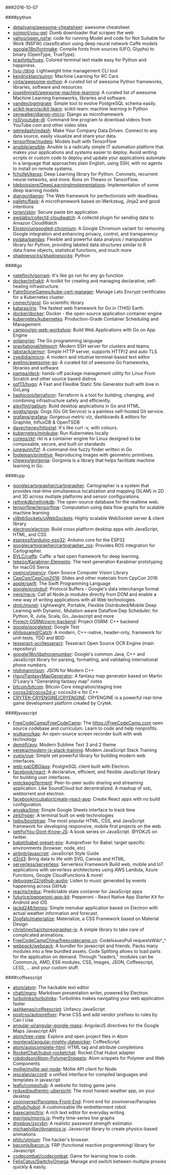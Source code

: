 ###2016-10-07

####python
* [detailyang/awesome-cheatsheet](https://github.com/detailyang/awesome-cheatsheet):  awesome cheatsheet
* [soimort/you-get](https://github.com/soimort/you-get):  Dumb downloader that scrapes the web
* [yahoo/open_nsfw](https://github.com/yahoo/open_nsfw): code for running Model and code for Not Suitable for Work (NSFW) classification using deep neural network Caffe models
* [googlei18n/fontmake](https://github.com/googlei18n/fontmake): Compile fonts from sources (UFO, Glyphs) to binary (OpenType, TrueType).
* [prashnts/hues](https://github.com/prashnts/hues): Colored terminal text made easy for Python and happiness.
* [liviu-/ding](https://github.com/liviu-/ding): Lightweight time management CLI tool
* [kendricktan/suiron](https://github.com/kendricktan/suiron): Machine Learning for RC Cars
* [vinta/awesome-python](https://github.com/vinta/awesome-python): A curated list of awesome Python frameworks, libraries, software and resources
* [josephmisiti/awesome-machine-learning](https://github.com/josephmisiti/awesome-machine-learning): A curated list of awesome Machine Learning frameworks, libraries and software.
* [yandex/pgmigrate](https://github.com/yandex/pgmigrate): Simple tool to evolve PostgreSQL schema easily.
* [scikit-learn/scikit-learn](https://github.com/scikit-learn/scikit-learn): scikit-learn: machine learning in Python
* [zenwalker/django-micro](https://github.com/zenwalker/django-micro): Django as microframework
* [rg3/youtube-dl](https://github.com/rg3/youtube-dl): Command-line program to download videos from YouTube.com and other video sites
* [getredash/redash](https://github.com/getredash/redash): Make Your Company Data Driven. Connect to any data source, easily visualize and share your data.
* [tensorflow/models](https://github.com/tensorflow/models): Models built with TensorFlow
* [ansible/ansible](https://github.com/ansible/ansible): Ansible is a radically simple IT automation platform that makes your applications and systems easier to deploy. Avoid writing scripts or custom code to deploy and update your applications automate in a language that approaches plain English, using SSH, with no agents to install on remote systems.
* [fchollet/keras](https://github.com/fchollet/keras): Deep Learning library for Python. Convnets, recurrent neural networks, and more. Runs on Theano or TensorFlow.
* [tdeboissiere/DeepLearningImplementations](https://github.com/tdeboissiere/DeepLearningImplementations): Implementation of some deep learning models
* [django/django](https://github.com/django/django): The Web framework for perfectionists with deadlines.
* [pallets/flask](https://github.com/pallets/flask): A microframework based on Werkzeug, Jinja2 and good intentions
* [lorien/sbin](https://github.com/lorien/sbin): Secure paste bin application
* [awslabs/collectd-cloudwatch](https://github.com/awslabs/collectd-cloudwatch): A collectd plugin for sending data to Amazon CloudWatch
* [Eloston/ungoogled-chromium](https://github.com/Eloston/ungoogled-chromium): A Google Chromium variant for removing Google integration and enhancing privacy, control, and transparency
* [pydata/pandas](https://github.com/pydata/pandas): Flexible and powerful data analysis / manipulation library for Python, providing labeled data structures similar to R data.frame objects, statistical functions, and much more
* [shadowsocks/shadowsocks](https://github.com/shadowsocks/shadowsocks): Python

####go
* [natefinch/gorram](https://github.com/natefinch/gorram): It's like go run for any go function
* [docker/infrakit](https://github.com/docker/infrakit): A toolkit for creating and managing declarative, self-healing infrastructure.
* [PalmStoneGames/kube-cert-manager](https://github.com/PalmStoneGames/kube-cert-manager): Manage Lets Encrypt certificates for a Kubernetes cluster.
* [cpmech/gosl](https://github.com/cpmech/gosl): Go scientific library
* [kataras/iris](https://github.com/kataras/iris): The fastest web framework for Go in (THIS) Earth.
* [docker/docker](https://github.com/docker/docker): Docker - the open-source application container engine
* [kubernetes/kubernetes](https://github.com/kubernetes/kubernetes): Production-Grade Container Scheduling and Management
* [campoy/go-web-workshop](https://github.com/campoy/go-web-workshop): Build Web Applications with Go on App Engine
* [golang/go](https://github.com/golang/go): The Go programming language
* [gravitational/teleport](https://github.com/gravitational/teleport): Modern SSH server for clusters and teams.
* [labstack/armor](https://github.com/labstack/armor): Simple HTTP server, supports HTTP/2 and auto TLS
* [zyedidia/micro](https://github.com/zyedidia/micro): A modern and intuitive terminal-based text editor
* [avelino/awesome-go](https://github.com/avelino/awesome-go): A curated list of awesome Go frameworks, libraries and software
* [pampa/deck](https://github.com/pampa/deck): hands-off package management utility for Linux From Scratch and other source based distros
* [spf13/hugo](https://github.com/spf13/hugo): A Fast and Flexible Static Site Generator built with love in GoLang
* [hashicorp/terraform](https://github.com/hashicorp/terraform): Terraform is a tool for building, changing, and combining infrastructure safely and efficiently.
* [alexflint/gallium](https://github.com/alexflint/gallium): Build desktop applications in Go and HTML.
* [gogits/gogs](https://github.com/gogits/gogs): Gogs (Go Git Service) is a painless self-hosted Git service.
* [grafana/grafana](https://github.com/grafana/grafana): Gorgeous metric viz, dashboards & editors for Graphite, InfluxDB & OpenTSDB
* [davecheney/httpstat](https://github.com/davecheney/httpstat): It's like curl -v, with colours.
* [kubernetes/minikube](https://github.com/kubernetes/minikube): Run Kubernetes locally
* [coreos/rkt](https://github.com/coreos/rkt): rkt is a container engine for Linux designed to be composable, secure, and built on standards
* [junegunn/fzf](https://github.com/junegunn/fzf):  A command-line fuzzy finder written in Go
* [fogleman/primitive](https://github.com/fogleman/primitive): Reproducing images with geometric primitives.
* [chewxy/gorgonia](https://github.com/chewxy/gorgonia): Gorgonia is a library that helps facilitate machine learning in Go.

####cpp
* [googlecartographer/cartographer](https://github.com/googlecartographer/cartographer): Cartographer is a system that provides real-time simultaneous localization and mapping (SLAM) in 2D and 3D across multiple platforms and sensor configurations.
* [rethinkdb/rethinkdb](https://github.com/rethinkdb/rethinkdb): The open-source database for the realtime web.
* [tensorflow/tensorflow](https://github.com/tensorflow/tensorflow): Computation using data flow graphs for scalable machine learning
* [uWebSockets/uWebSockets](https://github.com/uWebSockets/uWebSockets): Highly scalable WebSocket server & client library
* [electron/electron](https://github.com/electron/electron): Build cross platform desktop apps with JavaScript, HTML, and CSS
* [espressif/arduino-esp32](https://github.com/espressif/arduino-esp32): Arduino core for the ESP32
* [googlecartographer/cartographer_ros](https://github.com/googlecartographer/cartographer_ros): Provides ROS integration for Cartographer.
* [BVLC/caffe](https://github.com/BVLC/caffe): Caffe: a fast open framework for deep learning.
* [tekezo/Karabiner-Elements](https://github.com/tekezo/Karabiner-Elements): The next generation Karabiner prototyping for macOS Sierra
* [opencv/opencv](https://github.com/opencv/opencv): Open Source Computer Vision Library
* [CppCon/CppCon2016](https://github.com/CppCon/CppCon2016): Slides and other materials from CppCon 2016
* [apple/swift](https://github.com/apple/swift): The Swift Programming Language
* [google/protobuf](https://github.com/google/protobuf): Protocol Buffers - Google's data interchange format
* [nwjs/nw.js](https://github.com/nwjs/nw.js): Call all Node.js modules directly from DOM and enable a new way of writing applications with all Web technologies.
* [dmlc/mxnet](https://github.com/dmlc/mxnet): Lightweight, Portable, Flexible Distributed/Mobile Deep Learning with Dynamic, Mutation-aware Dataflow Dep Scheduler; for Python, R, Julia, Scala, Go, Javascript and more
* [Project-OSRM/osrm-backend](https://github.com/Project-OSRM/osrm-backend): Project OSRM: C++ backend
* [google/googletest](https://github.com/google/googletest): Google Test
* [philsquared/Catch](https://github.com/philsquared/Catch): A modern, C++-native, header-only, framework for unit-tests, TDD and BDD
* [tesseract-ocr/tesseract](https://github.com/tesseract-ocr/tesseract): Tesseract Open Source OCR Engine (main repository)
* [googlei18n/libphonenumber](https://github.com/googlei18n/libphonenumber): Google's common Java, C++ and JavaScript library for parsing, formatting, and validating international phone numbers.
* [nlohmann/json](https://github.com/nlohmann/json): JSON for Modern C++
* [rlguy/FantasyMapGenerator](https://github.com/rlguy/FantasyMapGenerator): A fantasy map generator based on Martin O'Leary's "Generating fantasy map" notes
* [bitcoin/bitcoin](https://github.com/bitcoin/bitcoin): Bitcoin Core integration/staging tree
* [cocos2d/cocos2d-x](https://github.com/cocos2d/cocos2d-x): cocos2d-x for C++
* [CRYTEK-CRYENGINE/CRYENGINE](https://github.com/CRYTEK-CRYENGINE/CRYENGINE): CRYENGINE is a powerful real-time game development platform created by Crytek.

####javascript
* [FreeCodeCamp/FreeCodeCamp](https://github.com/FreeCodeCamp/FreeCodeCamp): The https://FreeCodeCamp.com open source codebase and curriculum. Learn to code and help nonprofits.
* [wulkano/kap](https://github.com/wulkano/kap): An open-source screen recorder built with web technology
* [dempfi/ayu](https://github.com/dempfi/ayu): Modern Sublime Text 3 and 2 theme
* [verekia/modern-js-stack-training](https://github.com/verekia/modern-js-stack-training): Modern JavaScript Stack Training
* [vuejs/vue](https://github.com/vuejs/vue): Simple yet powerful library for building modern web interfaces.
* [web-pal/DBGlass](https://github.com/web-pal/DBGlass): PostgreSQL client built with Electron.
* [facebook/react](https://github.com/facebook/react): A declarative, efficient, and flexible JavaScript library for building user interfaces.
* [mmckegg/ferment](https://github.com/mmckegg/ferment): Peer-to-peer audio sharing and streaming application. Like SoundCloud but decentralized. A mashup of ssb, webtorrent and electron.
* [facebookincubator/create-react-app](https://github.com/facebookincubator/create-react-app): Create React apps with no build configuration.
* [anvaka/time](https://github.com/anvaka/time): Simple Google Sheets interface to track time
* [zeit/hyper](https://github.com/zeit/hyper): A terminal built on web technologies
* [twbs/bootstrap](https://github.com/twbs/bootstrap): The most popular HTML, CSS, and JavaScript framework for developing responsive, mobile first projects on the web.
* [getify/You-Dont-Know-JS](https://github.com/getify/You-Dont-Know-JS): A book series on JavaScript. @YDKJS on twitter.
* [babel/babel-preset-env](https://github.com/babel/babel-preset-env): Autoprefixer for Babel: target specific environments (browser, node, etc)
* [airbnb/javascript](https://github.com/airbnb/javascript): JavaScript Style Guide
* [d3/d3](https://github.com/d3/d3): Bring data to life with SVG, Canvas and HTML. 
* [serverless/serverless](https://github.com/serverless/serverless): Serverless Framework  Build web, mobile and IoT applications with serverless architectures using AWS Lambda, Azure Functions, Google CloudFunctions & more! 
* [debugger22/github-audio](https://github.com/debugger22/github-audio): Listen to music generated by events happening across GitHub 
* [reactjs/redux](https://github.com/reactjs/redux): Predictable state container for JavaScript apps
* [futurice/pepperoni-app-kit](https://github.com/futurice/pepperoni-app-kit): Pepperoni - React Native App Starter Kit for Android and iOS
* [jackd248/temps](https://github.com/jackd248/temps): Simple menubar application based on Electron with actual weather information and forecast.
* [Dogfalo/materialize](https://github.com/Dogfalo/materialize): Materialize, a CSS Framework based on Material Design
* [christinecha/choreographer-js](https://github.com/christinecha/choreographer-js): A simple library to take care of complicated animations.
* [FreeCodeCampChina/freecodecamp.cn](https://github.com/FreeCodeCampChina/freecodecamp.cn): CodeIssuesPull requestsWiki^_^
* [webpack/webpack](https://github.com/webpack/webpack): A bundler for javascript and friends. Packs many modules into a few bundled assets. Code Splitting allows to load parts for the application on demand. Through "loaders," modules can be CommonJs, AMD, ES6 modules, CSS, Images, JSON, Coffeescript, LESS, ... and your custom stuff.

####coffeescript
* [atom/atom](https://github.com/atom/atom): The hackable text editor
* [yhatt/marp](https://github.com/yhatt/marp): Markdown presentation writer, powered by Electron.
* [turbolinks/turbolinks](https://github.com/turbolinks/turbolinks): Turbolinks makes navigating your web application faster
* [jashkenas/coffeescript](https://github.com/jashkenas/coffeescript): Unfancy JavaScript
* [postcss/autoprefixer](https://github.com/postcss/autoprefixer): Parse CSS and add vendor prefixes to rules by Can I Use
* [angular-ui/angular-google-maps](https://github.com/angular-ui/angular-google-maps): AngularJS directives for the Google Maps Javascript API
* [atom/tree-view](https://github.com/atom/tree-view): Explore and open project files in Atom
* [monterail/angular-mighty-datepicker](https://github.com/monterail/angular-mighty-datepicker): CoffeeScript
* [atom/autocomplete-html](https://github.com/atom/autocomplete-html): HTML tag and attribute completions
* [RocketChat/hubot-rocketchat](https://github.com/RocketChat/hubot-rocketchat): Rocket.Chat Hubot adapter
* [robdodson/Atom-PolymerSnippets](https://github.com/robdodson/Atom-PolymerSnippets): Atom snippets for Polymer and Web Components
* [mollie/mollie-api-node](https://github.com/mollie/mollie-api-node): Mollie API client for Node
* [jescalan/accord](https://github.com/jescalan/accord): a unified interface for compiled languages and templates in javascript
* [leafo/compohub](https://github.com/leafo/compohub): A website for listing game jams
* [reduxd/authentic-ubersicht](https://github.com/reduxd/authentic-ubersicht): The most honest weather app, on your desktop
* [zooniverse/Panoptes-Front-End](https://github.com/zooniverse/Panoptes-Front-End): Front end for zooniverse/Panoptes
* [github/hubot](https://github.com/github/hubot): A customizable life embetterment robot.
* [basecamp/trix](https://github.com/basecamp/trix): A rich text editor for everyday writing
* [morrisjs/morris.js](https://github.com/morrisjs/morris.js): Pretty time-series line graphs
* [dropbox/zxcvbn](https://github.com/dropbox/zxcvbn): A realistic password strength estimator.
* [michaelvillar/dynamics.js](https://github.com/michaelvillar/dynamics.js): Javascript library to create physics-based animations
* [philc/vimium](https://github.com/philc/vimium): The hacker's browser.
* [baconjs/bacon.js](https://github.com/baconjs/bacon.js): FRP (functional reactive programming) library for Javascript
* [codecombat/codecombat](https://github.com/codecombat/codecombat): Game for learning how to code.
* [FelisCatus/SwitchyOmega](https://github.com/FelisCatus/SwitchyOmega): Manage and switch between multiple proxies quickly & easily.
